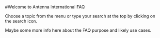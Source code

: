 #Welcome to Antenna International FAQ

<!-- ![Antenna International logo](/images/Antenna-horizontal-All-aligned.jpg) -->


Choose a topic from the menu or type your search at the top by clicking on the search icon.

Maybe some more info here about the FAQ purpose and likely use cases.
